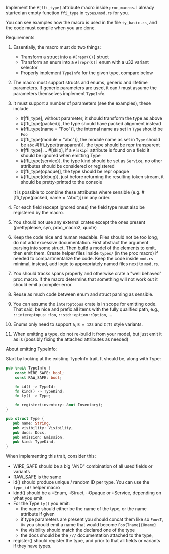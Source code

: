 
Implement the `#[ffi_type]` attribute macro inside `proc_macros`. I already started an empty function `ffi_type` in `types/mod.rs` for you.

You can see examples how the macro is used in the file `ty_basic.rs`, and the code must compile when you are done.

Requirements

1) Essentially, the macro must do two things:
   - Transform a struct into a `#[repr(C)]` struct 
   - Transform an enum into a `#[repr(C)]` enum with a u32 variant selector 
   - Properly implement `TypeInfo` for the given type, compare below
2) The macro must support structs and enums, generic and lifetime parameters. If generic parameters are used, it 
   can / must assume the parameters themselves implement `TypeInfo`.
3) It must support a number of parameters (see the examples), these include
   - #[ffi_type], without parameter, it should transform the type as above
   - #[ffi_type(packed)], the type should have packed alignment instead
   - #[ffi_type(name = "Foo")], the internal name as set in `Type` should be `Foo` 
   - #[ffi_type(module = "abc")], the module name as set in `Type` should be `abc`
     #[ffi_type(transparent)], the type should be repr transparent 
   - #[ffi_type] ... #[skip], if a `#[skip]` attribute is found on a field it should be ignored when emitting Type
   - #[ffi_type(service)], the type kind should be set as `Service`, no other attributes should be considered or registered 
   - #[ffi_type(opaque)], the type should be repr opaque
   - #[ffi_type(debug)], just before returning the resulting token stream, it should be pretty-printed to the console
   
   It is possible to combine these attributes where sensible (e.g. #[ffi_type(packed, name = "Abc")]) in any order.   

4) For each field (except ignored ones) the field type must also be registered by the macro.
5) You should not use any external crates except the ones present (prettyplease, syn, proc_macro2, quote)
6) Keep the code nice and human readable. Files should not be too long, do not add excessive documentation. 
   First abstract the argument parsing into some struct. Then build a model of the elements to emit, then emit them. Create
   helper files inside `types/` (in the proc macro) if needed to compartmentalize the code. Keep the code inside `mod.rs` 
   minimal, instead, add logic to appropriately named files next to `mod.rs`.
7) You should tracks spans properly and otherwise crate a "well behaved" proc macro. If the macro determins that something 
   will not work out it should emit a compiler error.
8) Reuse as much code between enum and struct parsing as sensible.
9) You can assume the `interoptopus` crate is in scope for emitting code. That said, be nice and prefix all items with 
   the fully qualified path, e.g., `::interoptopus::foo`, `::std::option::Option`, ...
10) Enums only need to support `A`, `B = 123` and `C(T)` style variants.
11) When emitting a type, do not re-build it from your model, but just emit it as is (possibly fixing the attached attributes as needed)

About emitting TypeInfo:

Start by looking at the existing TypeInfo trait. It should be, along with Type:

```rust
pub trait TypeInfo {
    const WIRE_SAFE: bool;
    const RAW_SAFE: bool;

    fn id() -> TypeId;
    fn kind() -> TypeKind;
    fn ty() -> Type;

    fn register(inventory: &mut Inventory);
}

pub struct Type {
   pub name: String,
   pub visibility: Visibility,
   pub docs: Docs,
   pub emission: Emission,
   pub kind: TypeKind,
}
```
When implementing this trait, consider this:
- WIRE_SAFE should be a big "AND" combination of all used fields or variants
- RAW_SAFE is the same
- id() should produce unique / random ID per type. You can use the `type_id!` helper macro 
- kind() should be a ::Enum, ::Struct, ::Opaque or ::Service, depending on what you emit
- For the Type `ty()` you emit:
  - the name should either be the name of the type, or the name attribute if given 
  - if type parameters are present you should concat them like so `Foo<T, U>` you should emit a name that would become `Foo{Tname}{Uname}`
  - the visibility should match the declared one of the type
  - the docs should be the `///` documentation attached to the type,
- register() should register the type, and prior to that all fields or variants if they have types.


